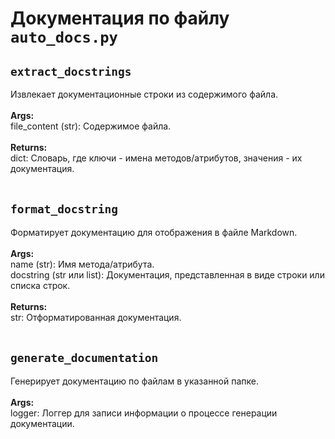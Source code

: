 # Документация по файлу `auto_docs.py`

## `extract_docstrings`<br>
Извлекает документационные строки из содержимого файла.<br>
<br>**Args:**<br>
file_content (str): Содержимое файла.<br>
<br>**Returns:**<br>
dict: Словарь, где ключи - имена методов/атрибутов, значения - их документация.<br>
<br>
## `format_docstring`<br>
Форматирует документацию для отображения в файле Markdown.<br>
<br>**Args:**<br>
name (str): Имя метода/атрибута.<br>
docstring (str или list): Документация, представленная в виде строки или списка строк.<br>
<br>**Returns:**<br>
str: Отформатированная документация.<br>
<br>
## `generate_documentation`<br>
Генерирует документацию по файлам в указанной папке.<br>
<br>**Args:**<br>
logger: Логгер для записи информации о процессе генерации документации.<br>
<br>
